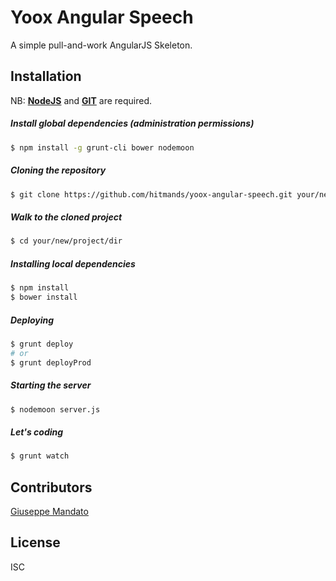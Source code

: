 # Yoox Angular Speech
A simple pull-and-work AngularJS Skeleton.


## Installation
NB: [**NodeJS**](https://nodejs.org/en/) and [**GIT**](https://git-scm.com/) are required.

##### Install global dependencies (*administration permissions*)
```bash
$ npm install -g grunt-cli bower nodemoon
```

##### Cloning the repository
```bash
$ git clone https://github.com/hitmands/yoox-angular-speech.git your/new/project/dir
```

##### Walk to the cloned project
```bash
$ cd your/new/project/dir
```

##### Installing local dependencies
```bash
$ npm install
$ bower install
```

##### Deploying
```bash
$ grunt deploy
# or
$ grunt deployProd
```

##### Starting the server
```bash
$ nodemoon server.js
```

##### Let's coding
```bash
$ grunt watch
```

## Contributors
[Giuseppe Mandato](http://github.com/hitmands)

## License
ISC
